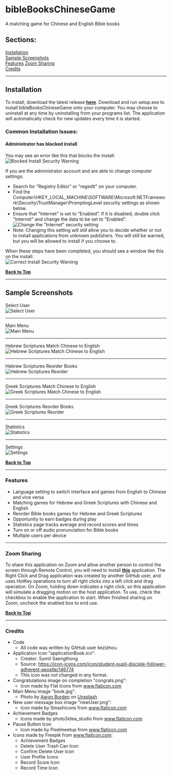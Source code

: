 # bibleBooksChineseGame
A matching game for Chinese and English Bible books

## Sections:  
[Installation](#installation)  
[Sample Screenshots](#sample-screenshots)  
[Features](#features)
[Zoom Sharing](#zoom-sharing)  
[Credits](#credits)

***
## Installation

To install, download the latest release [**here**](https://github.com/kezizhou/bibleBooksChineseGame/releases/latest).
Download and run setup.exe to install bibleBooksChineseGame onto your computer. You may choose to uninstall at any time by uninstalling from your programs list. The application will automatically check for new updates every time it is started.

### Common Installation Issues:

#### Administrator has blocked install
You may see an error like this that blocks the install:  
![Blocked Install Security Warning](documentation/blockedSecurityWarning.png)

If you are the administrator account and are able to change computer settings:  
* Search for "Registry Editor" or "regedit" on your computer.  
* Find the Computer\HKEY_LOCAL_MACHINE\SOFTWARE\Microsoft\.NETFramework\Security\TrustManager\PromptingLevel security settings as shown below.  
* Ensure that "Internet" is set to "Enabled". If it is disabled, double click "Internet" and change the data to be set to "Enabled".  
![Change the "Internet" security setting](documentation/changeSecuritySettings.png)  
* Note: Changing this setting will still allow you to decide whether or not to install applications from unknown publishers. You will still be warned, but you will be allowed to install if you choose to.  

When these steps have been completed, you should see a window like this on the install:  
![Correct Install Security Warning](documentation/correctSecurityWarning.png)

**[Back to Top](#bibleBooksChineseGame)**

***
## Sample Screenshots

Select User  
![Select User](documentation/selectUser.png)  
***

Main Menu  
![Main Menu](documentation/mainMenu.png)  
***

Hebrew Scriptures Match Chinese to English  
![Hebrew Scriptures Match Chinese to English](documentation/hebrewMatch.png)  
***

Hebrew Scriptures Reorder Books  
![Hebrew Scriptures Reorder](documentation/hebrewReorder.png)  
***

Greek Scriptures Match Chinese to English  
![Greek Scriptures Match Chinese to English](documentation/greekMatch.png)  
***

Greek Scriptures Reorder Books  
![Greek Scriptures Reorder](documentation/greekReorder.png)  
***

Statistics  
![Statistics](documentation/statistics.png)  
***

Settings  
![Settings](documentation/settings.png)

**[Back to Top](#bibleBooksChineseGame)**

***
### Features
* Language setting to switch interface and games from English to Chinese and vice versa
* Matching games for Hebrew and Greek Scriptures with Chinese and English
* Reorder Bible books games for Hebrew and Greek Scriptures
* Opportunity to earn badges during play
* Statistics page tracks average and record scores and times
* Turn on or off audio pronunciation for Bible books
* Multiple users per device

***
### Zoom Sharing
To share this application on Zoom and allow another person to control the screen through Remote Control, you will need to install [**this**](https://github.com/joshuatz/right-click-and-drag/releases/download/v0.1.0/right-click-and-drag.exe) application. The Right Click and Drag application was created by another GitHub user, and uses HotKey operations to turn all right clicks into a left click and drag operation. On Zoom, holding down indicates a right click, so this application will simulate a dragging motion on the host application. To use, check the checkbox to enable the application to start. When finished sharing on Zoom, uncheck the enabled box to end use.

**[Back to Top](#bibleBooksChineseGame)**

***
### Credits
* Code
  * All code was written by GitHub user kezizhou.
* Application Icon "applicationBook.ico": 
  * Creator: Sumit Saengthong
  * Source: https://icon-icons.com/icon/student-pupil-disciple-follower-adherent-apostle/146774
  * This icon was not changed in any format.
* Congratulations image on completion "congrats.png":
  * Icon made by Flat Icons from www.flaticon.com
* Main Menu image "book.jpg":
  * Photo by [Aaron Burden](https://unsplash.com/@aaronburden) on [Unsplash](https://unsplash.com/)
* New user message box image "newUser.png":
  * Icon made by Smashicons from www.flaticon.com
* Achievement Badges
  * Icons made by photo3idea_studio from www.flaticon.com
* Pause Button Icon
  * Icon made by Pixelmeetup from www.flaticon.com
* Icons made by Freepik from www.flaticon.com:
  * Achievement Badges
  * Delete User Trash Can Icon
  * Confirm Delete User Icon
  * User Profile Icons
  * Record Score Icon
  * Record Time Icon
